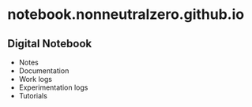 # notebook.nonneutralzero.github.io
## Digital Notebook

- Notes
- Documentation
- Work logs
- Experimentation logs
- Tutorials
